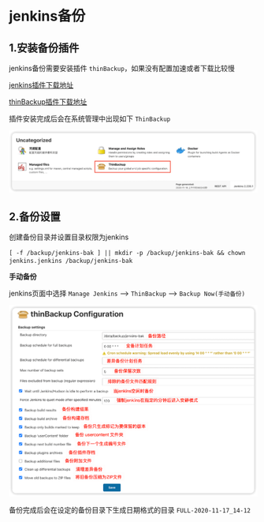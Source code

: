 # jenkins备份

## 1.安装备份插件 

jenkins备份需要安装插件 `thinBackup`，如果没有配置加速或者下载比较慢

[jenkins插件下载地址](http://updates.jenkins-ci.org/download/plugins/)

[thinBackup插件下载地址](http://updates.jenkins-ci.org/download/plugins/thinBackup/)



插件安装完成后会在系统管理中出现如下 `ThinBackup`

![iShot_2024-09-02_19.18.01](https://github.com/pptfz/picgo-images/blob/master/img/iShot_2024-09-02_19.18.01.png)





## 2.备份设置

创建备份目录并设置目录权限为jenkins

```shell
[ -f /backup/jenkins-bak ] || mkdir -p /backup/jenkins-bak && chown jenkins.jenkins /backup/jenkins-bak
```



**手动备份**

jenkins页面中选择 `Manage Jenkins` --> `ThinBackup` --> `Backup Now(手动备份)`

![iShot_2024-09-02_19.19.07](https://github.com/pptfz/picgo-images/blob/master/img/iShot_2024-09-02_19.19.07.png)



备份完成后会在设定的备份目录下生成日期格式的目录 `FULL-2020-11-17_14-12`

